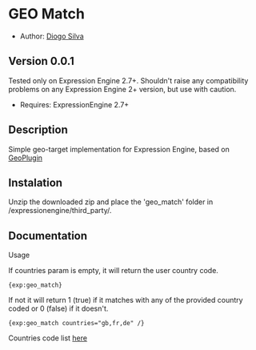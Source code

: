 # GEO Match

* Author: [Diogo Silva](https://github.com/diogomiguel/ee_geo_match)

## Version 0.0.1

Tested only on Expression Engine 2.7+. Shouldn't raise any compatibility problems on any Expression Engine 2+ version, but use with caution.

* Requires: ExpressionEngine 2.7+

## Description

Simple geo-target implementation for Expression Engine, based on [GeoPlugin](http://www.geoplugin.com/)

## Instalation

Unzip the downloaded zip and place the 'geo_match' folder in /expressionengine/third_party/.

## Documentation

Usage
	
If countries param is empty, it will return the user country code.
	
	{exp:geo_match}

If not it will return 1 (true) if it matches with any of the provided country coded or 0 (false) if it doesn't.
	
	{exp:geo_match countries="gb,fr,de" /}

Countries code list [here](http://www.geoplugin.com/iso3166)